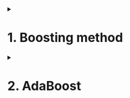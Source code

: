 <details>
<summary><h1>1. Boosting method</h1></summary>

## 1.1 Boosting principals and procedure

Boosting is a well-known ensemble learning strategy that combines the predictions of numerous base models to produce a more robust overall model.

>Unlike many ML models which focus on high quality prediction done by a single model, boosting algorithms seek to improve the prediction power by training a sequence of weak models, each compensating the weaknesses of its predecessors.

>![Python_File_Operation](https://miro.medium.com/v2/resize:fit:786/format:webp/1*4XuD6oRrgVqtaSwH-cu6SA.png)
>Boosting is a machine learning strategy that combines numerous weak learners into strong learners to increase model accuracy. The following are the steps in the boosting algorithm:
>
>1. Initialise weights: At the start of the process, each training example is given equal weight.
>  
>2. Train a weak learner: The weighted training data is used to train a weak learner. A weak learner is a simple model that outperforms random guessing only marginally. A decision tree with a few levels, for example, can be employed as a weak learner.
>
>3. Error calculation: The error of the weak learner on the training data is computed. The weighted sum of misclassified cases constitutes the error.
>  
>4. Update weights: Weights are updated according to the mistake rate of the training examples. Misclassified examples are given higher weights, whereas correctly classified examples are given lower weights.
>
>5. Repeat: Steps 2–4 are repeated several times. A new weak learner is trained on the updated weights of the training examples in each cycle.
>  
>6. Combine weak learners: The final model is made up of all of the weak learners that were trained in the preceding steps. The accuracy of each weak learner is weighted, and the final prediction is based on the weighted total of the weak learners.
>
>7. Forecast: The finished model is used to forecast fresh instances’ class labels.
>
>The boosting approach is designed to produce a strong learner that is accurate on the training data and can generalize effectively to new data. The algorithm can produce a model that is more accurate than any of the >individual weak learners by merging many weak learners.

>To understand Boosting, it is crucial to recognize that boosting is a generic algorithm rather than a specific model. Boosting needs you to specify a weak model (e.g. regression, shallow decision trees, etc) and then improves it.
>
>![Python_File_Operation](https://miro.medium.com/v2/resize:fit:720/format:webp/1*_DlfhMI2OFewBB4R-izszg.png)
>
>'More details can be found [here](https://medium.com/@brijesh_soni/understanding-boosting-in-machine-learning-a-comprehensive-guide-bdeaa1167a6).
>

## 1.2 Boosting vs Bagging

>![Python_File_Operation](https://miro.medium.com/v2/resize:fit:1400/0*o4zHKed7WKVdifju)

>![Python_File_Operation](https://miro.medium.com/v2/resize:fit:786/format:webp/1*r24_G4jmjpffc8Xqhq2R1g.png)>

|  | Bagging | Boosting |
| ------------- | ------------- | ------------- |
| Weak estimator  | Mutually dependently, built parallelly | mutually interrelate, built in order |
| Sampling method  | training data sampling with replacement, features sampling without replacement | training data sampling with replacement, features sampling without replacement |
| Ensemble method  | average for regression, vote for classification | each algorithm has its own ensemble algorithm |
| Target  | Reduce variance | Reduce bias |
| Representatives  | Random Forest | Adaboost, GBDT |

Bagging is used to reduce the variance of weak learners. Boosting is used to reduce the bias of weak learners.

We use bagging for combining weak learners of high variance. Bagging aims to produce a model with lower variance than the individual weak models. These weak learners are homogenous, meaning they are of the same type.

Bagging is also known as Bootstrap aggregating. It consists of two steps: bootstrapping and aggregation.

We use boosting for combining weak learners with high bias. Boosting aims to produce a model with a lower bias than that of the individual models. Like in bagging, the weak learners are homogeneous.

Boosting involves sequentially training weak learners. Here, each subsequent learner improves the errors of previous learners in the sequence. A sample of data is first taken from the initial dataset. This sample is used to train the first model, and the model makes its prediction. The samples can either be correctly or incorrectly predicted. The samples that are wrongly predicted are reused for training the next model. In this way, subsequent models can improve on the errors of previous models.

Unlike bagging, which aggregates prediction results at the end, boosting aggregates the results at each step. They are aggregated using weighted averaging.

## 1.3 Boosting algorithm procedures

Three key elements of boosting algorithm are:
- **Loss function L(x,y)**: evaluate the difference between model prediction results and actual results
- **weak estimator f(x)**: different boosthing algorithms may follow different procedure to build a tree (C4.5 or CART). Boosting can use any algorithm as weak estimator, but most commonly use decision tree.
- **Ensemble results H(x)**: use different methods

> [!IMPORTANT]
> Based on the result of the previous if evaluator f(x)t-1, calculate the loss function L(x,y), and use L(x,y) to adaptively affect the construction of the next if evaluator f(x)t , the result output by the integrated
> model is affected by all evaluators f(x)0~f(x)T as a whole

## 3. Implement boosting in sklearn

| Boosting algorithm | Library | Ensemble class |
| ------------- | ------------- | ------------- |
| ADB classifier | sklearn | AdaBoostClassifier |
| ADB regressor | sklearn | AdaBoostRegressor |
| GBDT classifier | sklearn | GradientBoostingClassifier |
| GBDT regressor  | sklearn | GradientBoostingRegressor |
| Histogram GBDT classifier | sklearn | HistGradientBoostingClassifier |
| Histogram GBDT regressor  | sklearn | HistGradientBoostingRegressor |
| eXtreme Gradient Boosting | xgboost | xgboost.train() |
| Light Gradient Boosting Machine  | xgboost | lightgbm.train() |
| CatBoost  | catboost | catboost.train() |

</details>


<details>
<summary><h1>2. AdaBoost</h1></summary>
The principle behind boosting algorithms is that we first build a model on the training dataset and then build a second model to rectify the errors present in the first model. This procedure is continued until and unless the errors are minimized and the dataset is predicted correctly. Boosting algorithms work in a similar way, it combines multiple models (weak learners) to reach the final output (strong learners).

Talking about the main idea behind the AdaBoost algorithm, we find that it iteratively trains a sequence of weak classifiers on different subsets of the training data. During each iteration, the algorithm assigns higher weights to the misclassified samples from the previous iteration, thereby focusing on the more challenging examples. This process allows the subsequent weak classifiers to pay more attention to the previously misclassified samples and improve their performance.
  
## 2.1 AdaBoost parameters and loss functions  
```python
class sklearn.ensemble.AdaBoostClassifier(base_estimator=None, *, n_estimators=50, learning_rate=1.0, algorithm="SAMME.R", random_state=None)

class sklearn.ensemble.AdaBoostRegressor(base_estimator=None, *, n_estimators=50, learning_rate=1.0, loss='linear', random_state=None)
```
- base_estimator, and its attribute base_estimator_ and estimators_
```python
from sklearn.ensemble import AdaBoostClassifier as ABC
from sklearn.ensemble import AdaBoostRegressor as ABR
from sklearn.tree import DecisionTreeClassifier as DTC
from sklearn.tree import DecisionTreeRegressor as DTR
from sklearn.datasets import load_digits

base_estimator = DTC(max_depth=10, max_features=30)

clf=ABC(base_estimator=base_estimator, n_estimators=3).fit(X_c, y_c)
clf.estimators_   # output 3 base estimators which will be created randomly
```

> [!IMPORTANT]
> Adaboost use classification tree as base estimator for calssification tasks. (same as random forest)
> 
> Adaboost use regression tree as base estimator for regression tasks. (same as random forest)
> 
> GBDT, CatBoost, XGBoost's base estimators are all regression tree.

- learning rate
AdaBoost also supports a learning rate that controls the contribution of each model to the ensemble prediction.

This is controlled by the “learning_rate” argument and by default is set to 1.0 or full contribution. Smaller or larger values might be appropriate depending on the number of models used in the ensemble. There is a balance between the contribution of the models and the number of trees in the ensemble.

More trees may require a smaller learning rate; fewer trees may require a larger learning rate. It is common to use values between 0 and 1 and sometimes very small values to avoid overfitting such as 0.1, 0.01 or 0.001.

- algorithm and loss
algorithm appears in sklearn.ensemble.AdaBoostClassifier;
loss appears in sklearn.ensemble.AdaBoostRegressor;

- n_estimators

## 2.2 AdaBoost regression procedure

We need to understand following key questions about Boosting algorithms:
- What is loss function L(x,y) expression? How does loss function affect building model
- What is base estimator f(x)? boosting algorithm follow which procedure to build a tree ?(C4.5 or IE3 or CART)
- What is ensemble result function H(x)? How does ensemble aogorithm afftect ensembled results? 


</details>





































